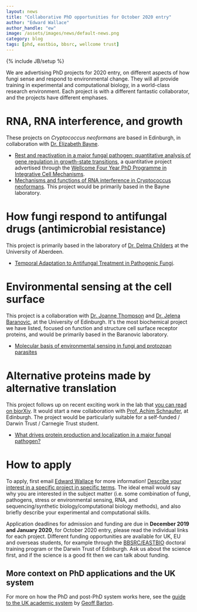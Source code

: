 ```yaml
---
layout: news
title: "Collaborative PhD opportunities for October 2020 entry"
author: "Edward Wallace"
author_handle: "ew"
image: /assets/images/news/default-news.png
category: blog
tags: [phd, eastbio, bbsrc, wellcome trust]
---
```

{% include JB/setup %}

We are advertising PhD projects for 2020 entry, on different aspects of how fungi sense and respond to environmental change. They will all provide training in experimental and computational biology, in a world-class research environment. Each project is with a different fantastic collaborator, and the projects have different emphases.


# RNA, RNA interference, and growth

These projects on *Cryptococcus neoformans* are based in Edinburgh, in collaboration with [Dr. Elizabeth Bayne](http://bayne.bio.ed.ac.uk/).

* [Rest and reactivation in a major fungal pathogen: quantitative analysis of gene regulation in growth-state transitions](https://www.wcb.ed.ac.uk/wcb2/sites/sbsweb2.bio.ed.ac.uk.wcb2/files/common/iCMPhD/Bayne_Wallace_iCMproject2019.pdf), a quantitative project advertised through the [Wellcome Four Year PhD Programme in Integrative Cell Mechanisms](https://www.wcb.ed.ac.uk/iCMPhD). 
* [Mechanisms and functions of RNA interference in Cryptococcus neoformans](https://www.findaphd.com/phds/project/eastbio-mechanisms-and-functions-of-rna-interference-in-cryptococcus-neoformans/?p113431). This project would be primarily based in the Bayne laboratory.


# How fungi respond to antifungal drugs (antimicrobial resistance)

This project is primarily based in the laboratory of [Dr. Delma Childers](https://www.abdn.ac.uk/people/delma.childers) at the University of Aberdeen.

* [Temporal Adaptation to Antifungal Treatment in Pathogenic Fungi](https://www.findaphd.com/phds/project/eastbio-temporal-adaptation-to-antifungal-treatment-in-pathogenic-fungi/?p114001).


# Environmental sensing at the cell surface

This project is a collaboration with [Dr. Joanne Thompson](https://www.ed.ac.uk/profile/joanne-thompson) and [Dr. Jelena Baranovic](https://www.ed.ac.uk/profile/jelena-baranovic), at the University of Edinburgh. It's the most biochemical project we have listed, focused on function and structure cell surface receptor proteins, and would be primarily based in the Baranovic laboratory.

* [Molecular basis of environmental sensing in fungi and protozoan parasites](https://www.findaphd.com/phds/project/eastbio-molecular-basis-of-environmental-sensing-in-fungi-and-protozoan-parasites/?p113534)


# Alternative proteins made by alternative translation

This project follows up on recent exciting work in the lab that [you can read on biorXiv](https://www.biorxiv.org/content/10.1101/654046v2). It would start a new collaboration with [Prof. Achim Schnaufer](https://www.ed.ac.uk/profile/achim-schnaufer), at Edinburgh. 
The project would be particularly suitable for a self-funded / Darwin Trust / Carnegie Trust student. 

* [What drives protein production and localization in a major fungal pathogen?](https://www.findaphd.com/phds/project/what-drives-protein-production-and-localization-in-a-major-fungal-pathogen/?p113548)



# How to apply

To apply, first email [Edward Wallace](/team/edward-wallace) for more information! [Describe your interest in a specific project in specific terms](https://www.ed.ac.uk/informatics/postgraduate/apply/contacting-supervisors). The ideal email would say why you are interested in the subject matter (i.e. some combination of fungi, pathogens, stress or environmental sensing, RNA, and sequencing/synthetic biology/computational biology methods), and also briefly describe your experimental and computational skills. 

Application deadlines for admission and funding are due in **December 2019 and January 2020**, for October 2020 entry, please read the individual links for each project. Different funding opportunities are available for UK, EU and overseas students, for example through the [BBSRC/EASTBIO](http://www.eastscotbiodtp.ac.uk/) doctoral training program or the Darwin Trust of Edinburgh. Ask us about the science first, and if the science is a good fit then we can talk about funding.

## More context on PhD applications and the UK system

For more on how the PhD and post-PhD system works here, see the [guide to the UK academic system](http://www.compbio.dundee.ac.uk/ftp/pdf/The_UK_Academic_system.pdf) by [Geoff Barton](http://www.compbio.dundee.ac.uk/).

